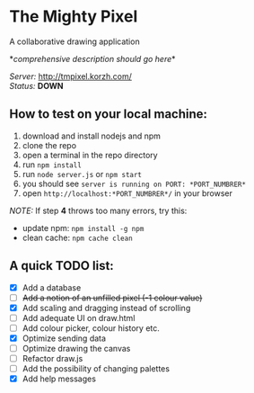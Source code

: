 # The Mighty Pixel
A collaborative drawing application

\**comprehensive description should go here*\*

*Server:* http://tmpixel.korzh.com/ <br/>
*Status:* **DOWN**

## How to test on your local machine:
1. download and install nodejs and npm
2. clone the repo
3. open a terminal in the repo directory
4. run `npm install`
5. run `node server.js` or `npm start`
6. you should see `server is running on PORT: *PORT_NUMBRER*`
7. open `http://localhost:*PORT_NUMBRER*/` in your browser

*NOTE:* If step **4** throws too many errors, try this:
* update npm: `npm install -g npm`
* clean cache: `npm cache clean`

## A quick TODO list:
* [X] Add a database
* [ ] ~~Add a notion of an unfilled pixel (-1 colour value)~~
* [X] Add scaling and dragging instead of scrolling
* [ ] Add adequate UI on draw.html
* [ ] Add colour picker, colour history etc.
* [x] Optimize sending data
* [ ] Optimize drawing the canvas
* [ ] Refactor draw.js
* [ ] Add the possibility of changing palettes
* [X] Add help messages
